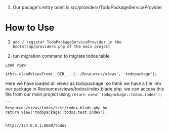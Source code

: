 01. Our pacage's entry point is src/providers/TodoPackageServiceProvider


How to Use
================
1. ```add / register TodoPackageServiceProvider in the bootstrap/providers.php of the main project```

2. run migration command to migrate todos table



<!--  -->
``Load view``
<!-- load route from main package -->
```$this->loadViewsFrom(__DIR__.'/../Resources/views', 'todopackage');```

Here we have loaded all views as todopackage. so think we have a file 
into our package in Resources/views/todos/index.blade.php. we can access this file from our main project using
    ```return view('todopackage::todos.index');```

    ```
    Resources/views/todos/test/index.blade.php by 
    return view('todopackage::todos.test.index');
     ``


<!-- Rout to Test -->
```http://127.0.0.1:8000/todos```
